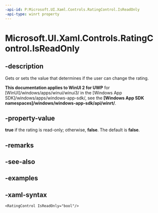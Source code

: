 ```yaml
---
-api-id: P:Microsoft.UI.Xaml.Controls.RatingControl.IsReadOnly
-api-type: winrt property
---
```

<!-- Property syntax.
public bool IsReadOnly { get;  set; }
-->

# Microsoft.UI.Xaml.Controls.RatingControl.IsReadOnly


## -description

Gets or sets the value that determines if the user can change the rating.


**This documentation applies to WinUI 2 for UWP** for [WinUI]/windows/apps/winui/winui3/ in the [Windows App SDK]/windows/apps/windows-app-sdk/, see the **[Windows App SDK namespaces]/windows/windows-app-sdk/api/winrt/**.

## -property-value

**true** if the rating is read-only; otherwise, **false**. The default is **false**.


## -remarks


## -see-also


## -examples


## -xaml-syntax

```xaml
<RatingControl IsReadOnly="bool"/>
```


